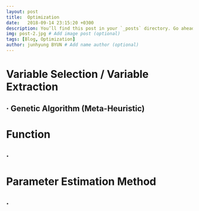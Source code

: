 ```yaml
---
layout: post
title:  Optimization
date:   2018-09-14 23:15:20 +0300
description: You’ll find this post in your `_posts` directory. Go ahead and edit it and re-build the site to see your changes. # Add post description (optional)
img: post-2.jpg # Add image post (optional)
tags: [Blog, Optimization]
author: junhyung BYUN # Add name author (optional)
---
```



# Variable Selection / Variable Extraction
## · Genetic Algorithm (Meta-Heuristic)


# Function
## · 


# Parameter Estimation Method
## ·
